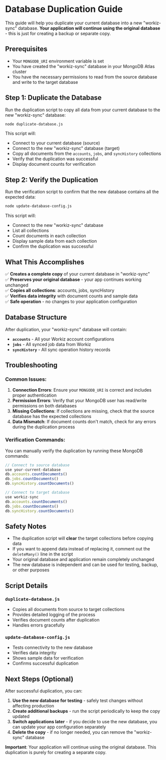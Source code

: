 # Database Duplication Guide

This guide will help you duplicate your current database into a new "workiz-sync" database. **Your application will continue using the original database** - this is just for creating a backup or separate copy.

## Prerequisites

- Your `MONGODB_URI` environment variable is set
- You have created the "workiz-sync" database in your MongoDB Atlas cluster
- You have the necessary permissions to read from the source database and write to the target database

## Step 1: Duplicate the Database

Run the duplication script to copy all data from your current database to the new "workiz-sync" database:

```bash
node duplicate-database.js
```

This script will:

- Connect to your current database (source)
- Connect to the new "workiz-sync" database (target)
- Copy all documents from the `accounts`, `jobs`, and `syncHistory` collections
- Verify that the duplication was successful
- Display document counts for verification

## Step 2: Verify the Duplication

Run the verification script to confirm that the new database contains all the expected data:

```bash
node update-database-config.js
```

This script will:

- Connect to the new "workiz-sync" database
- List all collections
- Count documents in each collection
- Display sample data from each collection
- Confirm the duplication was successful

## What This Accomplishes

✅ **Creates a complete copy** of your current database in "workiz-sync"  
✅ **Preserves your original database** - your app continues working unchanged  
✅ **Copies all collections**: accounts, jobs, syncHistory  
✅ **Verifies data integrity** with document counts and sample data  
✅ **Safe operation** - no changes to your application configuration

## Database Structure

After duplication, your "workiz-sync" database will contain:

- **`accounts`** - All your Workiz account configurations
- **`jobs`** - All synced job data from Workiz
- **`syncHistory`** - All sync operation history records

## Troubleshooting

### Common Issues:

1. **Connection Errors**: Ensure your `MONGODB_URI` is correct and includes proper authentication
2. **Permission Errors**: Verify that your MongoDB user has read/write permissions on both databases
3. **Missing Collections**: If collections are missing, check that the source database has the expected collections
4. **Data Mismatch**: If document counts don't match, check for any errors during the duplication process

### Verification Commands:

You can manually verify the duplication by running these MongoDB commands:

```javascript
// Connect to source database
use your-current-database
db.accounts.countDocuments()
db.jobs.countDocuments()
db.syncHistory.countDocuments()

// Connect to target database
use workiz-sync
db.accounts.countDocuments()
db.jobs.countDocuments()
db.syncHistory.countDocuments()
```

## Safety Notes

- The duplication script will **clear** the target collections before copying data
- If you want to append data instead of replacing it, comment out the `deleteMany()` line in the script
- Your original database and application remain completely unchanged
- The new database is independent and can be used for testing, backup, or other purposes

## Script Details

### `duplicate-database.js`

- Copies all documents from source to target collections
- Provides detailed logging of the process
- Verifies document counts after duplication
- Handles errors gracefully

### `update-database-config.js`

- Tests connectivity to the new database
- Verifies data integrity
- Shows sample data for verification
- Confirms successful duplication

## Next Steps (Optional)

After successful duplication, you can:

1. **Use the new database for testing** - safely test changes without affecting production
2. **Create additional backups** - run the script periodically to keep the copy updated
3. **Switch applications later** - if you decide to use the new database, you can update your app configuration separately
4. **Delete the copy** - if no longer needed, you can remove the "workiz-sync" database

**Important**: Your application will continue using the original database. This duplication is purely for creating a separate copy.
